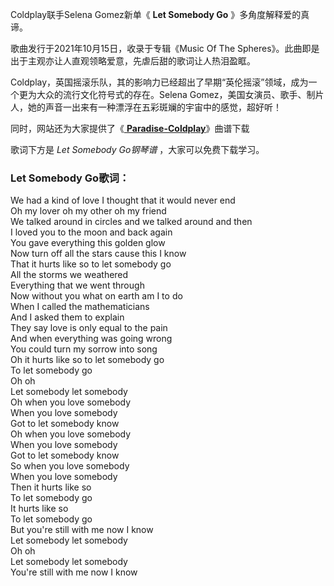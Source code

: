 

Coldplay联手Selena Gomez新单《 **Let Somebody Go** 》多角度解释爱的真谛。

歌曲发行于2021年10月15日，收录于专辑《Music Of The Spheres》。此曲即是出于主观亦让人直观领略爱意，先虐后甜的歌词让人热泪盈眶。

Coldplay，英国摇滚乐队，其的影响力已经超出了早期“英伦摇滚”领域，成为一个更为大众的流行文化符号式的存在。Selena
Gomez，美国女演员、歌手、制片人，她的声音一出来有一种漂浮在五彩斑斓的宇宙中的感觉，超好听！

同时，网站还为大家提供了《[ **Paradise-Coldplay**](Music-5389-Paradise-Coldplay.html
"Paradise-Coldplay")》曲谱下载

歌词下方是 _Let Somebody Go钢琴谱_ ，大家可以免费下载学习。

### Let Somebody Go歌词：

We had a kind of love I thought that it would never end  
Oh my lover oh my other oh my friend  
We talked around in circles and we talked around and then  
I loved you to the moon and back again  
You gave everything this golden glow  
Now turn off all the stars cause this I know  
That it hurts like so to let somebody go  
All the storms we weathered  
Everything that we went through  
Now without you what on earth am I to do  
When I called the mathematicians  
And I asked them to explain  
They say love is only equal to the pain  
And when everything was going wrong  
You could turn my sorrow into song  
Oh it hurts like so to let somebody go  
To let somebody go  
Oh oh  
Let somebody let somebody  
Oh when you love somebody  
When you love somebody  
Got to let somebody know  
Oh when you love somebody  
When you love somebody  
Got to let somebody know  
So when you love somebody  
When you love somebody  
Then it hurts like so  
To let somebody go  
It hurts like so  
To let somebody go  
But you're still with me now I know  
Let somebody let somebody  
Oh oh  
Let somebody let somebody  
You're still with me now I know


